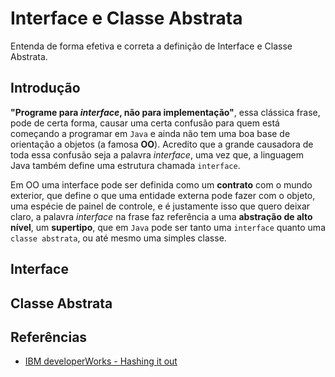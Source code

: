 
# Interface e Classe Abstrata

Entenda de forma efetiva e correta a definição de Interface e Classe Abstrata.

## Introdução

**"Programe para *interface*, não para implementação"**, essa clássica frase, pode de certa forma, causar uma certa confusão para quem está começando a programar em `Java` e ainda não tem uma boa base de orientação a objetos (a famosa **OO**). Acredito que a grande causadora de toda essa confusão seja a palavra *interface*, uma vez que, a linguagem Java também define uma estrutura chamada `interface`.

Em OO uma interface pode ser definida como um **contrato** com o mundo exterior, que define o que uma entidade externa pode fazer com o objeto, uma espécie de painel de controle, e é justamente isso que quero deixar claro, a palavra *interface* na frase faz referência a uma **abstração de alto nível**, um **supertipo**, que em `Java` pode ser tanto uma `interface` quanto uma `classe abstrata`, ou até mesmo uma simples classe.

## Interface

## Classe Abstrata

## Referências

* [IBM developerWorks - Hashing it out](https://www.ibm.com/developerworks/library/j-jtp05273/)

